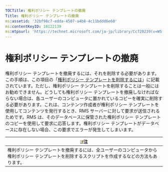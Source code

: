 ```yaml
---
TOCTitle: 権利ポリシー テンプレートの撤廃
Title: 権利ポリシー テンプレートの撤廃
ms:assetid: '32bf98c7-edda-4507-a4b8-4c11bddd6e60'
ms:contentKeyID: 18122139
ms:mtpsurl: 'https://technet.microsoft.com/ja-jp/library/Cc720239(v=WS.10)'
---
```


権利ポリシー テンプレートの撤廃
===============================

権利ポリシー テンプレートを撤廃するには、それを削除する必要があります。この手順は、この項目の「[権利ポリシー テンプレートを削除するには](https://technet.microsoft.com/9c9a1496-cf55-4c65-a4c6-9fe245edce00)」に記載されています。ただし、権利ポリシー テンプレートを削除することは一般にはお勧めできません。どうしても権利ポリシー テンプレートを撤廃しなければならない場合は、各ユーザーのコンピュータに置かれているコピーを確実に削除する必要があります。これは、コンテンツ作成者が権利ポリシー テンプレートを使用してコンテンツを発行するとき、RMS サーバーに対して要求が送信されるためです。RMS は、そのデータベースに保管された権利ポリシー テンプレートのコピーを使用して要求に応答します。権利ポリシー テンプレートがデータベースに存在しない場合、この要求でエラーが発生してしまいます。

| ![](images/Cc720239.note(WS.10).gif)注                                                                                |
|----------------------------------------------------------------------------------------------------------------------------------------------------|
| 権利ポリシー テンプレートを撤廃するには、全ユーザーのコンピュータから権利ポリシー テンプレートを削除するスクリプトを作成するなどの方法もあります。 |
